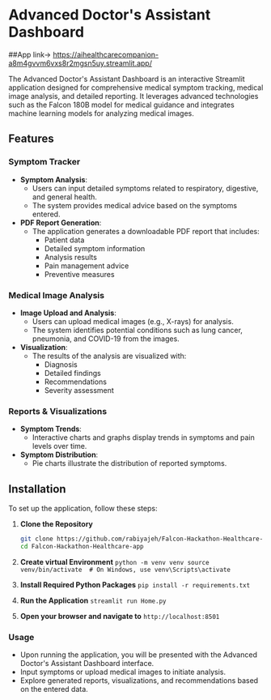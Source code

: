 # Advanced Doctor's Assistant Dashboard
##App link-> https://aihealthcarecompanion-a8m4gvvm6vxs8r2mgsn5uy.streamlit.app/

The Advanced Doctor's Assistant Dashboard is an interactive Streamlit application designed for comprehensive medical symptom tracking, medical image analysis, and detailed reporting. It leverages advanced technologies such as the Falcon 180B model for medical guidance and integrates machine learning models for analyzing medical images.

## Features

### Symptom Tracker
- **Symptom Analysis**:
  - Users can input detailed symptoms related to respiratory, digestive, and general health.
  - The system provides medical advice based on the symptoms entered.
- **PDF Report Generation**:
  - The application generates a downloadable PDF report that includes:
    - Patient data
    - Detailed symptom information
    - Analysis results
    - Pain management advice
    - Preventive measures

### Medical Image Analysis
- **Image Upload and Analysis**:
  - Users can upload medical images (e.g., X-rays) for analysis.
  - The system identifies potential conditions such as lung cancer, pneumonia, and COVID-19 from the images.
- **Visualization**:
  - The results of the analysis are visualized with:
    - Diagnosis
    - Detailed findings
    - Recommendations
    - Severity assessment

### Reports & Visualizations
- **Symptom Trends**:
  - Interactive charts and graphs display trends in symptoms and pain levels over time.
- **Symptom Distribution**:
  - Pie charts illustrate the distribution of reported symptoms.

## Installation

To set up the application, follow these steps:

1. **Clone the Repository**

   ```bash
   git clone https://github.com/rabiyajeh/Falcon-Hackathon-Healthcare-app.git
   cd Falcon-Hackathon-Healthcare-app
2. **Create virtual Environment**
    `python -m venv venv
     source venv/bin/activate  # On Windows, use venv\Scripts\activate`

3. **Install Required Python Packages**
   `pip install -r requirements.txt`

4.  **Run the Application**
    `streamlit run Home.py`

5.  **Open your browser and navigate to**
      `http://localhost:8501`

### Usage
- Upon running the application, you will be presented with the Advanced Doctor's Assistant Dashboard interface.
- Input symptoms or upload medical images to initiate analysis.
- Explore generated reports, visualizations, and recommendations based on the entered data.



